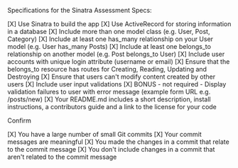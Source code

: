 Specifications for the Sinatra Assessment
Specs:

[X] Use Sinatra to build the app
[X] Use ActiveRecord for storing information in a database
[X] Include more than one model class (e.g. User, Post, Category)
[X] Include at least one has_many relationship on your User model (e.g. User has_many Posts)
[X] Include at least one belongs_to relationship on another model (e.g. Post belongs_to User)
[X] Include user accounts with unique login attribute (username or email)
[X] Ensure that the belongs_to resource has routes for Creating, Reading, Updating and Destroying
[X] Ensure that users can't modify content created by other users
[X] Include user input validations
[X] BONUS - not required - Display validation failures to user with error message (example form URL e.g. /posts/new)
[X] Your README.md includes a short description, install instructions, a contributors guide and a link to the license for your code

Confirm

[X] You have a large number of small Git commits
[X] Your commit messages are meaningful
[X] You made the changes in a commit that relate to the commit message
[X] You don't include changes in a commit that aren't related to the commit message
